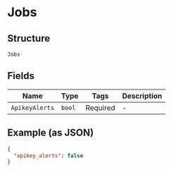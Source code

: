 
# Jobs

## Structure

`Jobs`

## Fields

| Name | Type | Tags | Description |
|  --- | --- | --- | --- |
| `ApikeyAlerts` | `bool` | Required | - |

## Example (as JSON)

```json
{
  "apikey_alerts": false
}
```

